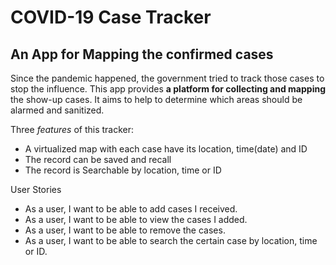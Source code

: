 # COVID-19 Case Tracker

## An App for Mapping the confirmed cases

Since the pandemic happened, the government tried to track those cases to stop the influence.
This app provides **a platform for collecting and mapping** the show-up cases.
It aims to help to determine which areas should be alarmed and sanitized. 

Three *features* of this tracker:
- A virtualized map with each case have its location, time(date) and ID
- The record can be saved and recall
- The record is Searchable by location, time or ID

User Stories
- As a user, I want to be able to add cases I received.
- As a user, I want to be able to view the cases I added.
- As a user, I want to be able to remove the cases.
- As a user, I want to be able to search the certain case by location, time or ID.

